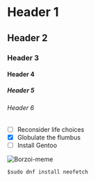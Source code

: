 # Header 1 
## Header 2
### Header 3
#### Header 4
##### Header 5
###### Header 6

- [ ] Reconsider life choices
- [x] Globulate the flumbus
- [ ] Install Gentoo

![Borzoi-meme](https://scontent-zrh1-1.cdninstagram.com/v/t51.29350-15/392907836_753122516764202_1222661085901508528_n.jpg?stp=dst-jpg_e35&efg=eyJ2ZW5jb2RlX3RhZyI6ImltYWdlX3VybGdlbi4xNDQweDE4MDAuc2RyLmYyOTM1MCJ9&_nc_ht=scontent-zrh1-1.cdninstagram.com&_nc_cat=102&_nc_ohc=Nkr9aJO_MxMQ7kNvgF3C-dl&edm=ACOOH6wBAAAA&ccb=7-5&ig_cache_key=MzMwOTQyMjQyMDcyODAzMTA5OQ%3D%3D.2-ccb7-5&oh=00_AfB8rYBQfw7Ki4QSfT0F09XHJsF2vXTb6POv6HiriElCFA&oe=6634CB33&_nc_sid=aa4e97)


~~~
$sudo dnf install neofetch
~~~
